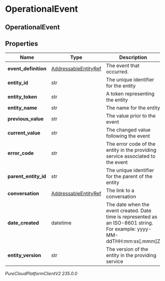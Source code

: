 # OperationalEvent

## OperationalEvent

## Properties

|Name | Type | Description | Notes|
|------------ | ------------- | ------------- | -------------|
| **event_definition** | [AddressableEntityRef](AddressableEntityRef) | The event that occurred. | [optional] |
| **entity_id** | str | The unique identifier for the entity | [optional] |
| **entity_token** | str | A token representing the entity | [optional] |
| **entity_name** | str | The name for the entity | [optional] |
| **previous_value** | str | The value prior to the event | [optional] |
| **current_value** | str | The changed value following the event | [optional] |
| **error_code** | str | The error code of the entity in the providing service associated to the event | [optional] |
| **parent_entity_id** | str | The unique identifier for the parent of the entity | [optional] |
| **conversation** | [AddressableEntityRef](AddressableEntityRef) | The link to a conversation | [optional] |
| **date_created** | datetime | The date when the event created. Date time is represented as an ISO-8601 string. For example: yyyy-MM-ddTHH:mm:ss[.mmm]Z | [optional] |
| **entity_version** | str | The version of the entity in the providing service | [optional] |



_PureCloudPlatformClientV2 235.0.0_
